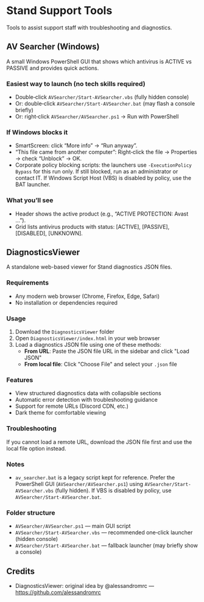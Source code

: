 # Stand Support Tools

Tools to assist support staff with troubleshooting and diagnostics.

## AV Searcher (Windows)

A small Windows PowerShell GUI that shows which antivirus is ACTIVE vs PASSIVE and provides quick actions.

### Easiest way to launch (no tech skills required)

- Double‑click `AVSearcher/Start-AVSearcher.vbs` (fully hidden console)
- Or: double‑click `AVSearcher/Start-AVSearcher.bat` (may flash a console briefly)
- Or: right‑click `AVSearcher/AVSearcher.ps1` → Run with PowerShell

### If Windows blocks it

- SmartScreen: click “More info” → “Run anyway”.
- “This file came from another computer”: Right‑click the file → Properties → check “Unblock” → OK.
- Corporate policy blocking scripts: the launchers use `-ExecutionPolicy Bypass` for this run only. If still blocked, run as an administrator or contact IT. If Windows Script Host (VBS) is disabled by policy, use the BAT launcher.

### What you’ll see

- Header shows the active product (e.g., “ACTIVE PROTECTION: Avast …”).
- Grid lists antivirus products with status: [ACTIVE], [PASSIVE], [DISABLED], [UNKNOWN].

## DiagnosticsViewer

A standalone web-based viewer for Stand diagnostics JSON files.

### Requirements

- Any modern web browser (Chrome, Firefox, Edge, Safari)
- No installation or dependencies required

### Usage

1. Download the `DiagnosticsViewer` folder
2. Open `DiagnosticsViewer/index.html` in your web browser
3. Load a diagnostics JSON file using one of these methods:
   - **From URL**: Paste the JSON file URL in the sidebar and click "Load JSON"
   - **From local file**: Click "Choose File" and select your `.json` file

### Features

- View structured diagnostics data with collapsible sections
- Automatic error detection with troubleshooting guidance
- Support for remote URLs (Discord CDN, etc.)
- Dark theme for comfortable viewing

### Troubleshooting

If you cannot load a remote URL, download the JSON file first and use the local file option instead.

### Notes

- `av_searcher.bat` is a legacy script kept for reference. Prefer the PowerShell GUI (`AVSearcher/AVSearcher.ps1`) using `AVSearcher/Start-AVSearcher.vbs` (fully hidden). If VBS is disabled by policy, use `AVSearcher/Start-AVSearcher.bat`.

### Folder structure

- `AVSearcher/AVSearcher.ps1` — main GUI script
- `AVSearcher/Start-AVSearcher.vbs` — recommended one‑click launcher (hidden console)
- `AVSearcher/Start-AVSearcher.bat` — fallback launcher (may briefly show a console)

## Credits

- DiagnosticsViewer: original idea by @alessandromrc — https://github.com/alessandromrc
